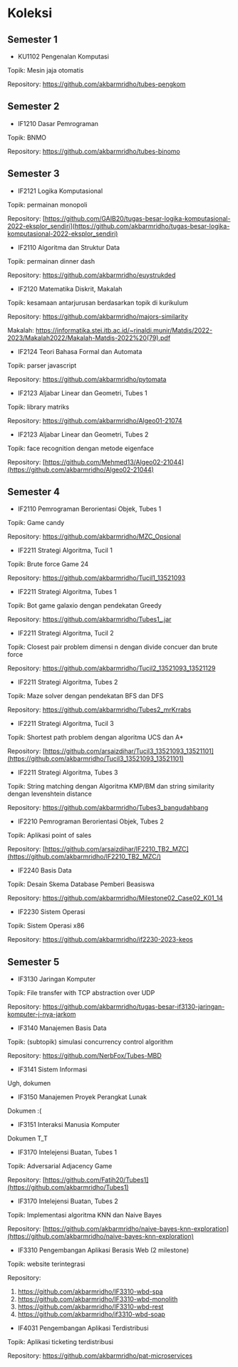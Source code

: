 # Koleksi 

## Semester 1

- KU1102 Pengenalan Komputasi

Topik: Mesin jaja otomatis

Repository: https://github.com/akbarmridho/tubes-pengkom

## Semester 2

- IF1210 Dasar Pemrograman

Topik: BNMO

Repository: https://github.com/akbarmridho/tubes-binomo

## Semester 3

- IF2121 Logika Komputasional

Topik: permainan monopoli

Repository: [https://github.com/GAIB20/tugas-besar-logika-komputasional-2022-eksplor_sendiri](https://github.com/akbarmridho/tugas-besar-logika-komputasional-2022-eksplor_sendiri)

- IF2110 Algoritma dan Struktur Data

Topik: permainan dinner dash

Repository: https://github.com/akbarmridho/euystrukded

- IF2120 Matematika Diskrit, Makalah

Topik: kesamaan antarjurusan berdasarkan topik di kurikulum

Repository: https://github.com/akbarmridho/majors-similarity

Makalah: https://informatika.stei.itb.ac.id/~rinaldi.munir/Matdis/2022-2023/Makalah2022/Makalah-Matdis-2022%20(79).pdf

- IF2124 Teori Bahasa Formal dan Automata

Topik: parser javascript

Repository: https://github.com/akbarmridho/pytomata

- IF2123 Aljabar Linear dan Geometri, Tubes 1 

Topik: library matriks

Repository: https://github.com/akbarmridho/Algeo01-21074

- IF2123 Aljabar Linear dan Geometri, Tubes 2

Topik: face recognition dengan metode eigenface

Repository: [https://github.com/Mehmed13/Algeo02-21044](https://github.com/akbarmridho/Algeo02-21044)

## Semester 4

- IF2110 Pemrograman Berorientasi Objek, Tubes 1

Topik: Game candy

Repository: https://github.com/akbarmridho/MZC_Opsional

- IF2211 Strategi Algoritma, Tucil 1

Topik: Brute force Game 24

Repository: https://github.com/akbarmridho/Tucil1_13521093

- IF2211 Strategi Algoritma, Tubes 1

Topik: Bot game galaxio dengan pendekatan Greedy

Repository: https://github.com/akbarmridho/Tubes1_.jar

- IF2211 Strategi Algoritma, Tucil 2

Topik: Closest pair problem dimensi n dengan divide concuer dan brute force

Repository: https://github.com/akbarmridho/Tucil2_13521093_13521129

- IF2211 Strategi Algoritma, Tubes 2

Topik: Maze solver dengan pendekatan BFS dan DFS

Repository: https://github.com/akbarmridho/Tubes2_mrKrrabs

- IF2211 Strategi Algoritma, Tucil 3

Topik: Shortest path problem dengan algoritma UCS dan A*

Repository: [https://github.com/arsaizdihar/Tucil3_13521093_13521101](https://github.com/akbarmridho/Tucil3_13521093_13521101)

- IF2211 Strategi Algoritma, Tubes 3

Topik: String matching dengan Algoritma KMP/BM dan string similarity dengan levenshtein distance

Repository: https://github.com/akbarmridho/Tubes3_bangudahbang

- IF2210 Pemrograman Berorientasi Objek, Tubes 2

Topik: Aplikasi point of sales

Repository: [https://github.com/arsaizdihar/IF2210_TB2_MZC](https://github.com/akbarmridho/IF2210_TB2_MZC/)

- IF2240 Basis Data

Topik: Desain Skema Database Pemberi Beasiswa

Repository: https://github.com/akbarmridho/Milestone02_Case02_K01_14

- IF2230 Sistem Operasi

Topik: Sistem Operasi x86

Repository: https://github.com/akbarmridho/if2230-2023-keos

## Semester 5

- IF3130 Jaringan Komputer

Topik: File transfer with TCP abstraction over UDP

Repository: https://github.com/akbarmridho/tugas-besar-if3130-jaringan-komputer-j-nya-jarkom

- IF3140 Manajemen Basis Data

Topik: (subtopik) simulasi concurrency control algorithm

Repository: https://github.com/NerbFox/Tubes-MBD

- IF3141 Sistem Informasi

Ugh, dokumen

- IF3150 Manajemen Proyek Perangkat Lunak

Dokumen :(

- IF3151 Interaksi Manusia Komputer

Dokumen T_T

- IF3170 Intelejensi Buatan, Tubes 1

Topik: Adversarial Adjacency Game

Repository: [https://github.com/Fatih20/Tubes1](https://github.com/akbarmridho/Tubes1)

- IF3170 Intelejensi Buatan, Tubes 2

Topik: Implementasi algoritma KNN dan Naive Bayes

Repository: [https://github.com/akbarmridho/naive-bayes-knn-exploration](https://github.com/akbarmridho/naive-bayes-knn-exploration)

- IF3310 Pengembangan Aplikasi Berasis Web (2 milestone)

Topik: website terintegrasi

Repository:
1. https://github.com/akbarmridho/IF3310-wbd-spa
2. https://github.com/akbarmridho/IF3310-wbd-monolith
3. https://github.com/akbarmridho/IF3310-wbd-rest
4. https://github.com/akbarmridho/if3310-wbd-soap

- IF4031 Pengembangan Aplikasi Terdistribusi

Topik: Aplikasi ticketing terdistribusi

Repository: https://github.com/akbarmridho/pat-microservices
